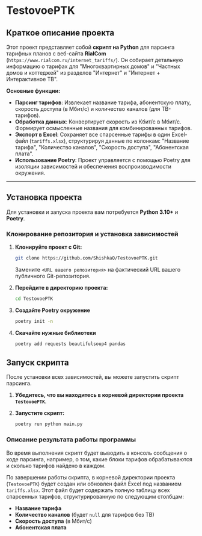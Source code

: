 # TestovoePTK

## Краткое описание проекта

Этот проект представляет собой **скрипт на Python** для парсинга тарифных планов с веб-сайта **RialCom** (`https://www.rialcom.ru/internet_tariffs/`). Он собирает детальную информацию о тарифах для "Многоквартирных домов" и "Частных домов и коттеджей" из разделов "Интернет" и "Интернет + Интерактивное ТВ".

**Основные функции:**

  * **Парсинг тарифов**: Извлекает название тарифа, абонентскую плату, скорость доступа (в Мбит/с) и количество каналов (для ТВ-тарифов).
  * **Обработка данных**: Конвертирует скорость из Кбит/с в Мбит/с. Формирует осмысленные названия для комбинированных тарифов.
  * **Экспорт в Excel**: Сохраняет все спарсенные тарифы в один Excel-файл (`tariffs.xlsx`), структурируя данные по колонкам: "Название тарифа", "Количество каналов", "Скорость доступа", "Абонентская плата".
  * **Использование Poetry**: Проект управляется с помощью Poetry для изоляции зависимостей и обеспечения воспроизводимости окружения.

-----

## Установка проекта

Для установки и запуска проекта вам потребуется **Python 3.10+** и **Poetry**.


### Клонирование репозитория и установка зависимостей

1.  **Клонируйте проект с Git:**

    ```bash
    git clone https://github.com/ShishkaQ/TestovoePTK.git
    ```

    Замените `<URL вашего репозитория>` на фактический URL вашего публичного Git-репозитория.

2.  **Перейдите в директорию проекта:**

    ```bash
    cd TestovoePTK
    ```


3. **Создайте Poetry окружение**
    ```bash
    poetry init -n
    ```

4. **Скачайте нужные библиотеки**
    ```bash
    poetry add requests beautifulsoup4 pandas
    ```


## Запуск скрипта

После установки всех зависимостей, вы можете запустить скрипт парсинга.

1.  **Убедитесь, что вы находитесь в корневой директории проекта `TestovoePTK`**.

2.  **Запустите скрипт:**

    ```bash
    poetry run python main.py
    ```

### Описание результата работы программы

Во время выполнения скрипт будет выводить в консоль сообщения о ходе парсинга, например, о том, какие блоки тарифов обрабатываются и сколько тарифов найдено в каждом.

По завершении работы скрипта, в корневой директории проекта (`TestovoePTK`) будет создан или обновлен файл Excel под названием `tariffs.xlsx`. Этот файл будет содержать полную таблицу всех спарсенных тарифов, структурированную по следующим столбцам:

  * **Название тарифа**
  * **Количество каналов** (будет `null` для тарифов без ТВ)
  * **Скорость доступа** (в Мбит/с)
  * **Абонентская плата**
